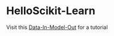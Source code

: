 # HelloScikit-Learn

Visit this [Data-In-Model-Out](http://data-in-model-out.com/learn-a-programming-skill/) for a tutorial